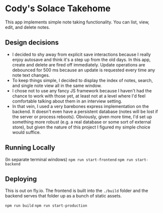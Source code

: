# Cody's Solace Takehome

This app implements simple note taking functionality. You can list, view, edit, and delete notes.

## Design decisions

- I decided to shy away from explicit save interactions because I really enjoy autosave and think it's a step up from the old days. In this app, create and delete are fired off immediately. Update operations are debounced for 500 ms because an update is requested every time any note text changes.
- To keep things simple, I decided to display the index of notes, search, and single note view all in the same window.
- I chose not to use any fancy JS framework because I haven't had the chance to work with those yet, at least not at a level where I'd feel comfortable talking about them in an interview setting.
- In that vein, I used a very barebones express implementation on the backend. It doesn't even have a persistent database (notes will be lost if the server or process reboots). Obviously, given more time, I'd set up something more robust (e.g. a real database or some sort of external store), but given the nature of this project I figured my simple choice would suffice.

## Running Locally

(In separate terminal windows)
`npm run start-frontend`
`npm run start-backend`

## Deploying

This is out on fly.io.
The frontend is built into the `./build` folder and the backend serves that folder up as a bunch of static assets.

`npm run build`
`npm run start-production`